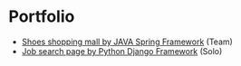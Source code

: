 # Portfolio

* [Shoes shopping mall by JAVA Spring Framework](https://github.com/headbanging317/Shoopse) (Team)
* [Job search page by Python Django Framework](https://github.com/headbanging317/gg) (Solo)
